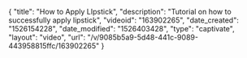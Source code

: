 {
    "title": "How to Apply LIpstick",
    "description": "Tutorial on how to successfully apply lipstick",
    "videoid": "163902265",
    "date_created": "1526154228",
    "date_modified": "1526403428",
    "type": "captivate",
    "layout": "video",
    "url": "\/v\/9085b5a9-5d48-441c-9089-443958815ffc\/163902265"
}